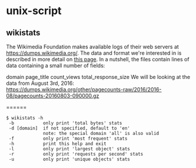 # unix-script

## wikistats

The Wikimedia Foundation makes available logs of their web servers at https://dumps.wikimedia.org/. The data and format we're interested in is described in more detail on [this page](https://wikitech.wikimedia.org/wiki/Analytics/Archive/Data/Pagecounts-all-sites). In a nutshell, the files contain lines of data containing a small number of fields:

domain page_title count_views total_response_size
We will be looking at the data from August 3rd, 2016: https://dumps.wikimedia.org/other/pagecounts-raw/2016/2016-08/pagecounts-20160803-090000.gz

======


```
$ wikistats -h
 -b           only print 'total bytes' stats
 -d [domain]  if not specified, default to 'en'
              note: the special domain 'all' is also valid
 -f           only print 'most frequent' stats
 -h           print this help and exit
 -l           only print 'largest object' stats
 -r           only print 'requests per second' stats
 -u           only print 'unique objects' stats
```
